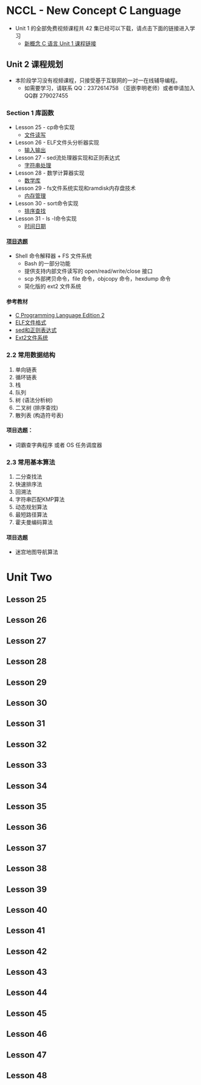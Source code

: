 NCCL - New Concept C Language
=============================

* Unit 1 的全部免费视频课程共 42 集已经可以下载，请点击下面的链接进入学习
    - [新概念 C 语言 Unit 1 课程链接](https://github.com/limingth/NCCL/blob/master/Unit-1/README.md)

## Unit 2 课程规划 

* 本阶段学习没有视频课程，只接受基于互联网的一对一在线辅导编程。
  - 如需要学习，请联系 QQ：2372614758 （亚嵌李明老师）或者申请加入QQ群 279027455

### Section 1 库函数

* Lesson 25 - cp命令实现
  - [文件读写](Lesson-25.md)
* Lesson 26 - ELF文件头分析器实现
  - [输入输出](Lesson-26.md)
* Lesson 27 - sed流处理器实现和正则表达式
  - [字符串处理](Lesson-27.md)
* Lesson 28 - 数学计算器实现
  - [数学库](Lesson-28.md)
* Lesson 29 - fs文件系统实现和ramdisk内存盘技术
  - [内存管理](Lesson-29.md)
* Lesson 30 - sort命令实现
  - [排序查找](Lesson-30.md)
* Lesson 31 - ls -l命令实现
  - [时间日期](Lesson-31.md)

#### [项目选题](Lesson-8.md)  
* Shell 命令解释器 + FS 文件系统
  - Bash 的一部分功能
  - 提供支持内部文件读写的 open/read/write/close 接口
  - scp 外部拷贝命令，file 命令，objcopy 命令，hexdump 命令
  - 简化版的 ext2 文件系统

#### 参考教材
* [C Programming Language Edition 2](http://ishare.iask.sina.com.cn/download/explain.php?fileid=2302709)
* [ELF文件格式](http://learn.akae.cn/media/ch18s05.html)
* [sed和正则表达式](http://learn.akae.cn/media/ch32s03.html)
* [Ext2文件系统](http://learn.akae.cn/media/ch29s02.html)

### 2.2 常用数据结构
1. 单向链表
2. 循环链表
3. 栈
4. 队列
5. 树 (语法分析树)
6. 二叉树 (排序查找)
7. 散列表 (构造符号表)

#### 项目选题： 
* 词霸查字典程序 或者 OS 任务调度器


### 2.3 常用基本算法
1. 二分查找法
2. 快速排序法
3. 回溯法
4. 字符串匹配KMP算法
5. 动态规划算法
6. 最短路径算法
7. 霍夫曼编码算法


#### 项目选题 
* 迷宫地图导航算法

# Unit Two
## Lesson 25 
## Lesson 26 
## Lesson 27 
## Lesson 28 
## Lesson 29 
## Lesson 30 
## Lesson 31 
## Lesson 32 
## Lesson 33 
## Lesson 34 
## Lesson 35 
## Lesson 36 
## Lesson 37 
## Lesson 38 
## Lesson 39 
## Lesson 40 
## Lesson 41 
## Lesson 42 
## Lesson 43 
## Lesson 44 
## Lesson 45 
## Lesson 46 
## Lesson 47 
## Lesson 48 
